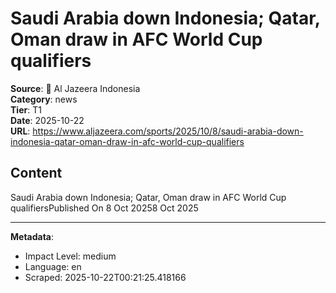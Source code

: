# Saudi Arabia down Indonesia; Qatar, Oman draw in AFC World Cup qualifiers

**Source**: 📰 Al Jazeera Indonesia  
**Category**: news  
**Tier**: T1  
**Date**: 2025-10-22  
**URL**: https://www.aljazeera.com/sports/2025/10/8/saudi-arabia-down-indonesia-qatar-oman-draw-in-afc-world-cup-qualifiers

## Content

Saudi Arabia down Indonesia; Qatar, Oman draw in AFC World Cup qualifiersPublished On 8 Oct 20258 Oct 2025

---

**Metadata**:
- Impact Level: medium
- Language: en
- Scraped: 2025-10-22T00:21:25.418166
